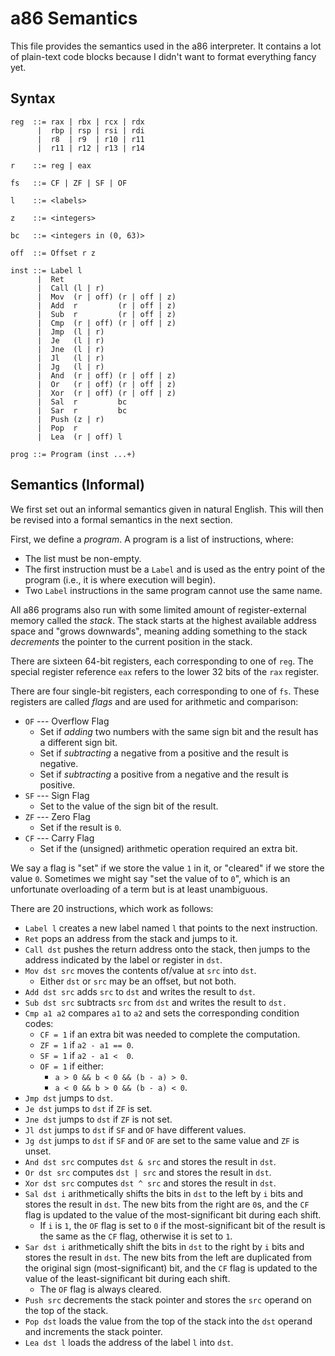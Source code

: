 # a86 Semantics

This file provides the semantics used in the a86 interpreter. It contains a lot
of plain-text code blocks because I didn't want to format everything fancy yet.


## Syntax

```text
reg  ::= rax | rbx | rcx | rdx
      |  rbp | rsp | rsi | rdi
      |  r8  | r9  | r10 | r11
      |  r11 | r12 | r13 | r14

r    ::= reg | eax

fs   ::= CF | ZF | SF | OF

l    ::= <labels>

z    ::= <integers>

bc   ::= <integers in (0, 63)>

off  ::= Offset r z

inst ::= Label l
      |  Ret
      |  Call (l | r)
      |  Mov  (r | off) (r | off | z)
      |  Add  r         (r | off | z)
      |  Sub  r         (r | off | z)
      |  Cmp  (r | off) (r | off | z)
      |  Jmp  (l | r)
      |  Je   (l | r)
      |  Jne  (l | r)
      |  Jl   (l | r)
      |  Jg   (l | r)
      |  And  (r | off) (r | off | z)
      |  Or   (r | off) (r | off | z)
      |  Xor  (r | off) (r | off | z)
      |  Sal  r         bc
      |  Sar  r         bc
      |  Push (z | r)
      |  Pop  r
      |  Lea  (r | off) l

prog ::= Program (inst ...+)
```


## Semantics (Informal)

We first set out an informal semantics given in natural English. This will then
be revised into a formal semantics in the next section.

First, we define a *program*. A program is a list of instructions, where:

  * The list must be non-empty.
  * The first instruction must be a `Label` and is used as the entry point
    of the program (i.e., it is where execution will begin).
  * Two `Label` instructions in the same program cannot use the same name.

All a86 programs also run with some limited amount of register-external memory
called the *stack*. The stack starts at the highest available address space and
"grows downwards", meaning adding something to the stack *decrements* the
pointer to the current position in the stack.

There are sixteen 64-bit registers, each corresponding to one of `reg`. The
special register reference `eax` refers to the lower 32 bits of the `rax`
register.

There are four single-bit registers, each corresponding to one of `fs`. These
registers are called *flags* and are used for arithmetic and comparison:

  * `OF` --- Overflow Flag
      * Set if *adding* two numbers with the same sign bit and the result has a
        different sign bit.
      * Set if *subtracting* a negative from a positive and the result is
        negative.
      * Set if *subtracting* a positive from a negative and the result is
        positive.
  * `SF` --- Sign Flag
      * Set to the value of the sign bit of the result.
  * `ZF` --- Zero Flag
      * Set if the result is `0`.
  * `CF` --- Carry Flag
      * Set if the (unsigned) arithmetic operation required an extra bit.

We say a flag is "set" if we store the value `1` in it, or "cleared" if we store
the value `0`. Sometimes we might say "set the value of <flag> to `0`", which is
an unfortunate overloading of a term but is at least unambiguous.

There are 20 instructions, which work as follows:

  * `Label l` creates a new label named `l` that points to the next instruction.
  * `Ret` pops an address from the stack and jumps to it.
  * `Call dst` pushes the return address onto the stack, then jumps to the
    address indicated by the label or register in `dst`.
  * `Mov dst src` moves the contents of/value at `src` into `dst`.
      * Either `dst` or `src` may be an offset, but not both.
  * `Add dst src` adds `src` to `dst` and writes the result to `dst`.
  * `Sub dst src` subtracts `src` from `dst` and writes the result to `dst.`
  * `Cmp a1 a2` compares `a1` to `a2` and sets the corresponding condition
    codes:
      * `CF = 1` if an extra bit was needed to complete the computation.
      * `ZF = 1` if `a2 - a1 == 0`.
      * `SF = 1` if `a2 - a1 <  0`.
      * `OF = 1` if either:
          * `a > 0 && b < 0 && (b - a) > 0`.
          * `a < 0 && b > 0 && (b - a) < 0`.
  * `Jmp dst` jumps to `dst`.
  * `Je dst` jumps to `dst` if `ZF` is set.
  * `Jne dst` jumps to `dst` if `ZF` is not set.
  * `Jl dst` jumps to `dst` if `SF` and `OF` have different values.
  * `Jg dst` jumps to `dst` if `SF` and `OF` are set to the same value and `ZF`
    is unset.
  * `And dst src` computes `dst & src` and stores the result in `dst`.
  * `Or dst src` computes `dst | src` and stores the result in `dst`.
  * `Xor dst src` computes `dst ^ src` and stores the result in `dst`.
  * `Sal dst i` arithmetically shifts the bits in `dst` to the left by `i` bits
    and stores the result in `dst`. The new bits from the right are `0`s, and
    the `CF` flag is updated to the value of the most-significant bit during
    each shift.
      * If `i` is `1`, the `OF` flag is set to `0` if the most-significant bit
        of the result is the same as the `CF` flag, otherwise it is set to `1`.
  * `Sar dst i` arithmetically shift the bits in `dst` to the right by `i` bits
    and stores the result in `dst`. The new bits from the left are duplicated
    from the original sign (most-significant) bit, and the `CF` flag is updated
    to the value of the least-significant bit during each shift.
      * The `OF` flag is always cleared.
  * `Push src` decrements the stack pointer and stores the `src` operand on the
    top of the stack.
  * `Pop dst` loads the value from the top of the stack into the `dst` operand
    and increments the stack pointer.
  * `Lea dst l` loads the address of the label `l` into `dst`.
